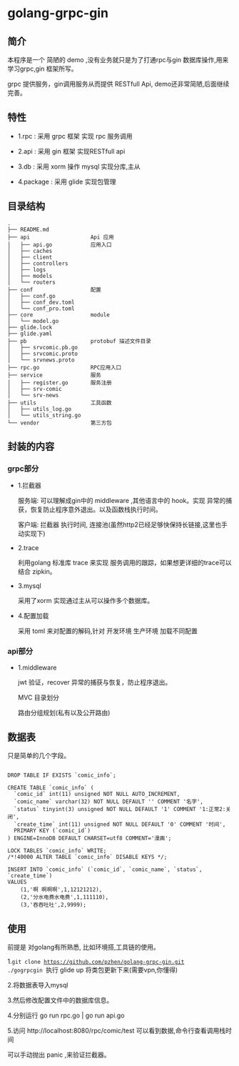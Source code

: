 # golang-grpc-gin

## 简介

本程序是一个 简陋的 demo ,没有业务就只是为了打通rpc与gin 数据库操作,用来学习grpc,gin 框架所写。

grpc 提供服务，gin调用服务从而提供 RESTfull Api, demo还非常简陋,后面继续完善。


## 特性

- 1.rpc : 采用 grpc 框架 实现 rpc 服务调用

- 2.api : 采用 gin 框架 实现RESTfull api

- 3.db  : 采用 xorm 操作 mysql 实现分库,主从

- 4.package : 采用 glide  实现包管理


## 目录结构

```
.
├── README.md
├── api                   Api 应用
│   ├── api.go            应用入口
│   ├── caches
│   ├── client
│   ├── controllers
│   ├── logs
│   ├── models
│   └── routers
├── conf                  配置
│   ├── conf.go
│   ├── conf_dev.toml
│   └── conf_pro.toml
├── core                  module
│   └── model.go
├── glide.lock
├── glide.yaml
├── pb                    protobuf 描述文件目录
│   ├── srvcomic.pb.go
│   ├── srvcomic.proto
│   └── srvnews.proto
├── rpc.go                RPC应用入口
├── service               服务
│   ├── register.go       服务注册
│   ├── srv-comic         
│   └── srv-news
├── utils                 工具函数
│   ├── utils_log.go
│   └── utils_string.go
└── vendor                第三方包
```

## 封装的内容

### grpc部分 

- 1.拦截器 

   服务端: 可以理解成gin中的 middleware ,其他语言中的 hook。实现 异常的捕获，恢复防止程序意外退出。以及函数栈执行时间。
   
   客户端: 拦截器 执行时间, 连接池(虽然http2已经足够快保持长链接,这里也手动实现下)
   
- 2.trace

   利用golang 标准库 trace 来实现 服务调用的跟踪，如果想更详细的trace可以结合 zipkin。
   
- 3.mysql

   采用了xorm 实现通过主从可以操作多个数据库。
   
- 4.配置加载

   采用 toml 来对配置的解码,针对 开发环境 生产环境 加载不同配置
   

### api部分

- 1.middleware

  jwt 验证，recover 异常的捕获与恢复，防止程序退出。
  
  MVC 目录划分
  
  路由分组规划(私有以及公开路由)
  
  
## 数据表

只是简单的几个字段。

```

DROP TABLE IF EXISTS `comic_info`;

CREATE TABLE `comic_info` (
  `comic_id` int(11) unsigned NOT NULL AUTO_INCREMENT,
  `comic_name` varchar(32) NOT NULL DEFAULT '' COMMENT '名字',
  `status` tinyint(3) unsigned NOT NULL DEFAULT '1' COMMENT '1:正常2:关闭',
  `create_time` int(11) unsigned NOT NULL DEFAULT '0' COMMENT '时间',
  PRIMARY KEY (`comic_id`)
) ENGINE=InnoDB DEFAULT CHARSET=utf8 COMMENT='漫画';

LOCK TABLES `comic_info` WRITE;
/*!40000 ALTER TABLE `comic_info` DISABLE KEYS */;

INSERT INTO `comic_info` (`comic_id`, `comic_name`, `status`, `create_time`)
VALUES
	(1,'啊 啊啊啊',1,12121212),
	(2,'分水电费水电费',1,111110),
	(3,'吞吞吐吐',2,9999);

```

## 使用

前提是 对golang有所熟悉, 比如环境搭,工具链的使用。

1.<code>git clone https://github.com/pzhen/golang-grpc-gin.git  ./gogrpcgin </code>执行 glide up 将类包更新下来(需要vpn,你懂得)

2.将数据表导入mysql

3.然后修改配置文件中的数据库信息。

4.分别运行 go run rpc.go |  go run api.go

5.访问 http://localhost:8080/rpc/comic/test 可以看到数据,命令行查看调用栈时间

可以手动抛出 panic ,来验证拦截器。




   


